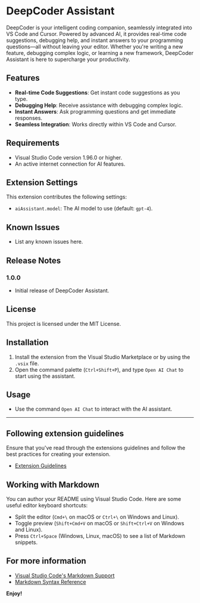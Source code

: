 # DeepCoder Assistant

DeepCoder is your intelligent coding companion, seamlessly integrated into VS Code and Cursor. Powered by advanced AI, it provides real-time code suggestions, debugging help, and instant answers to your programming questions—all without leaving your editor. Whether you're writing a new feature, debugging complex logic, or learning a new framework, DeepCoder Assistant is here to supercharge your productivity.

## Features

- **Real-time Code Suggestions**: Get instant code suggestions as you type.
- **Debugging Help**: Receive assistance with debugging complex logic.
- **Instant Answers**: Ask programming questions and get immediate responses.
- **Seamless Integration**: Works directly within VS Code and Cursor.

## Requirements

- Visual Studio Code version 1.96.0 or higher.
- An active internet connection for AI features.

## Extension Settings

This extension contributes the following settings:

- `aiAssistant.model`: The AI model to use (default: `gpt-4`).

## Known Issues

- List any known issues here.

## Release Notes

### 1.0.0
- Initial release of DeepCoder Assistant.

## License

This project is licensed under the MIT License.

## Installation

1. Install the extension from the Visual Studio Marketplace or by using the `.vsix` file.
2. Open the command palette (`Ctrl+Shift+P`), and type `Open AI Chat` to start using the assistant.

## Usage

- Use the command `Open AI Chat` to interact with the AI assistant.

---

## Following extension guidelines

Ensure that you've read through the extensions guidelines and follow the best practices for creating your extension.

* [Extension Guidelines](https://code.visualstudio.com/api/references/extension-guidelines)

## Working with Markdown

You can author your README using Visual Studio Code. Here are some useful editor keyboard shortcuts:

* Split the editor (`Cmd+\` on macOS or `Ctrl+\` on Windows and Linux).
* Toggle preview (`Shift+Cmd+V` on macOS or `Shift+Ctrl+V` on Windows and Linux).
* Press `Ctrl+Space` (Windows, Linux, macOS) to see a list of Markdown snippets.

## For more information

* [Visual Studio Code's Markdown Support](http://code.visualstudio.com/docs/languages/markdown)
* [Markdown Syntax Reference](https://help.github.com/articles/markdown-basics/)

**Enjoy!**
